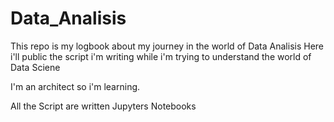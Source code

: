 # Data_Analisis
This repo is my logbook about my journey in the world of Data Analisis
Here i'll public the script i'm writing while i'm trying to understand the world of Data Sciene

I'm an architect so i'm learning.

All the Script are written Jupyters Notebooks
